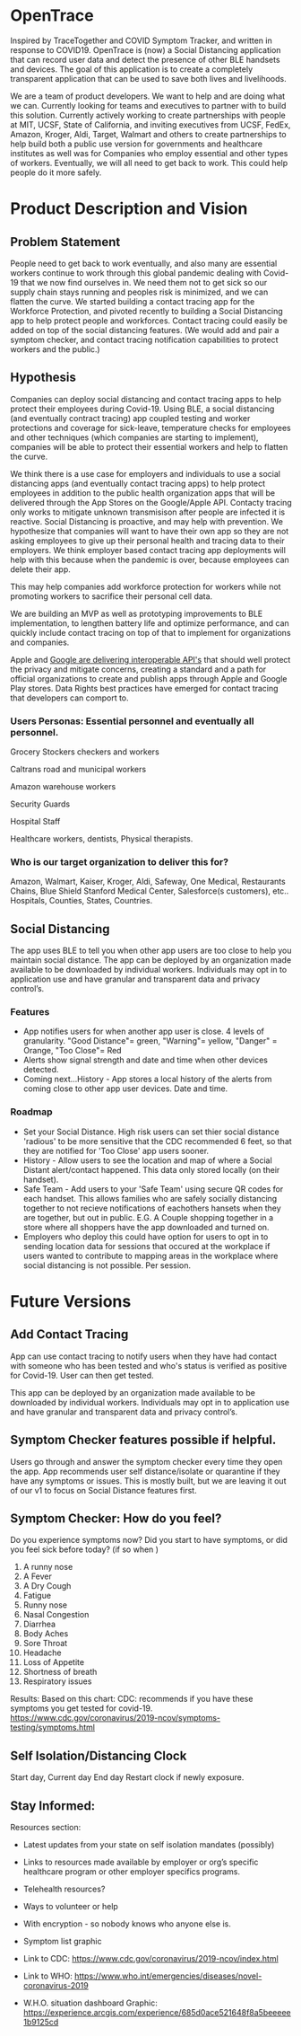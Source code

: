 # OpenTrace
Inspired by TraceTogether and COVID Symptom Tracker, and written in response to COVID19.  OpenTrace is (now) a Social Distancing application that can record user data and detect the presence of other BLE handsets and devices.  The goal of this application is to create a completely transparent application that can be used to save both lives and livelihoods.


We are a team of product developers. We want to help and are doing what we can. 
Currently looking for teams and executives to partner with to build this solution. Currently actively working to create partnerships with people at MIT, UCSF, State of California, and inviting executives from UCSF, FedEx, Amazon, Kroger, Aldi, Target, Walmart and others to create partnerships to help build both a public use version for governments and healthcare institutes as well was for Companies who employ essential and other types of workers. Eventually, we will all need to get back to work. This could help people do it more safely.

# Product Description and Vision
## Problem Statement
People need to get back to work eventually, and also many are essential workers continue to work through this global pandemic dealing with Covid-19 that we now find ourselves in. We need them not to get sick so our supply chain stays running and peoples risk is minimized, and we can flatten the curve. We started building a contact tracing app for the Workforce Protection, and pivoted recently to building a Social Distancing app to help protect people and workforces. Contact tracing could easily be added on top of the social distancing features. (We would add and pair a symptom checker, and contact tracing notification capabilities to protect workers and the public.)

## Hypothesis
Companies can deploy social distancing and contact tracing apps to help protect their employees during Covid-19. Using BLE, a social distancing (and eventually contract tracing) app coupled testing and worker protections and coverage for sick-leave, temperature checks for employees and other techniques (which companies are starting to implement), companies will be able to protect their essential workers and help to flatten the curve.

We think there is a use case for employers and individuals to use a social distancing apps (and eventually contact tracing apps) to help protect employees in addition to the public health organization apps that will be delivered through the App Stores on the Google/Apple API. 
Contacty tracing only works to mitigate unknown transmisison after people are infected it is reactive. 
Social Distancing is proactive, and may help with prevention. We hypothesize that companies will want to have their own app so they are not asking employees to give up their personal health and tracing data to their employers. We think employer based contact tracing app deployments will help with this because when the pandemic is over, because employees can delete their app.

This may help companies add workforce protection for workers while not promoting workers to sacrifice their personal cell data.

We are building an MVP as well as prototyping improvements to BLE implementation, to lengthen battery life and optimize performance, and can quickly include contact tracing on top of that to implement for organizations and companies.

Apple and [Google are delivering interoperable API's](https://blog.google/inside-google/company-announcements/apple-and-google-partner-covid-19-contact-tracing-technology) that should well protect the privacy and mitigate concerns, creating a standard and a path for official organizations to create and publish apps through Apple and Google Play stores. Data Rights best practices have emerged for contact tracing that developers can comport to.


### Users Personas: Essential personnel and eventually all personnel.
Grocery Stockers checkers and workers

Caltrans road and municipal workers

Amazon warehouse workers

Security Guards

Hospital Staff

Healthcare workers, dentists, Physical therapists.


### Who is our target organization to deliver this for?
Amazon, Walmart, Kaiser, Kroger, Aldi, Safeway, One Medical, Restaurants Chains, Blue Shield Stanford Medical Center, Salesforce(s customers), etc.. Hospitals, Counties, States, Countries.

## Social Distancing
The app uses BLE to tell you when other app users are too close to help you maintain social distance.
The app can be deployed by an organization made available to be downloaded by individual workers. Individuals may opt in to application use and have granular and transparent data and privacy control’s.

### Features
* App notifies users for when another app user is close. 4 levels of granularity. "Good Distance"= green, "Warning"= yellow, "Danger" = Orange, "Too Close"= Red
* Alerts show signal strength and date and time when other devices detected.
* Coming next...History - App stores a local history of the alerts from coming close to other app user devices. Date and time.

### Roadmap
* Set your Social Distance. High risk users can set thier social distance 'radious' to be more sensitive that the CDC recommended 6 feet, so that they are notified for 'Too Close' app users sooner.
* History - Allow users to see the location and map of where a Social Distant alert/contact happened. This data only stored locally (on their handset). 
* Safe Team - Add users to your 'Safe Team' using secure QR codes for each handset. This allows families who are safely socially distancing together to not recieve notifications of eachothers hansets when they are together, but out in public. E.G. A Couple shopping together in a store where all shoppers have the app downloaded and turned on.
* Employers who deploy this could have option for users to opt in to sending location data for sessions that occured at the workplace if users wanted to contribute to mapping areas in the workplace where social distancing is not possible. Per session.


# Future Versions 
## Add Contact Tracing
App can use contact tracing to notify users when they have had contact with someone who has been tested and who's status is verified as positive for Covid-19. User can then get tested.

This app can be deployed by an organization made available to be downloaded by individual workers. Individuals may opt in to application use and have granular and transparent data and privacy control’s.

## Symptom Checker features possible if helpful.
Users go through and answer the symptom checker every time they open the app.
App recommends user self distance/isolate or quarantine if they have any symptoms or issues.
This is mostly built, but we are leaving it out of our v1 to focus on Social Distance features first.

## Symptom Checker: How do you feel?
Do you experience symptoms now? Did you start to have symptoms, or did you feel sick before today? (if so when <date picker>)

1. A runny nose
2. A Fever
3. A Dry Cough
4. Fatigue
5. Runny nose 
6. Nasal Congestion
7. Diarrhea
8. Body Aches
9. Sore Throat
10. Headache
11. Loss of Appetite
12. Shortness of breath
13. Respiratory issues

Results: Based on this chart:
CDC: recommends if you have these symptoms you get tested for covid-19.
https://www.cdc.gov/coronavirus/2019-ncov/symptoms-testing/symptoms.html 


## Self Isolation/Distancing  Clock
Start day,
Current day
End day
Restart clock if newly exposure.


## Stay Informed:
Resources section:

* Latest updates from your state on self isolation mandates (possibly)

* Links to resources made available by employer or org’s specific healthcare program or other employer specifics programs.

* Telehealth resources?

* Ways to volunteer or help

* With encryption - so nobody knows who anyone else is.

* Symptom list graphic

* Link to CDC: https://www.cdc.gov/coronavirus/2019-ncov/index.html 

* Link to WHO: https://www.who.int/emergencies/diseases/novel-coronavirus-2019 

* W.H.O. situation dashboard Graphic: https://experience.arcgis.com/experience/685d0ace521648f8a5beeeee1b9125cd
